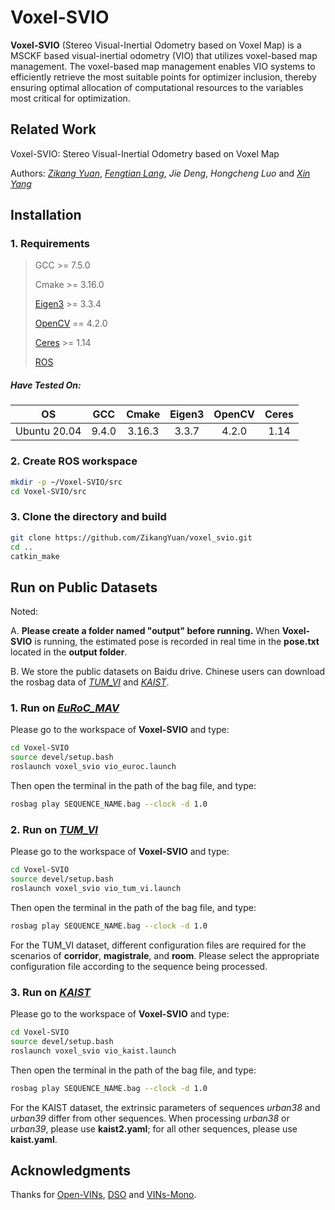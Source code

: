 # Voxel-SVIO

**Voxel-SVIO** (Stereo Visual-Inertial Odometry based on Voxel Map) is a MSCKF based visual-inertial odometry (VIO) that utilizes voxel-based map management. The voxel-based map management enables VIO systems to efficiently retrieve the most suitable points for optimizer inclusion, thereby ensuring optimal allocation of computational resources to the variables most critical for optimization.

## Related Work

Voxel-SVIO: Stereo Visual-Inertial Odometry based on Voxel Map

Authors: [*Zikang Yuan*](https://scholar.google.com/citations?hl=zh-CN&user=acxdM9gAAAAJ), [*Fengtian Lang*](https://scholar.google.com/citations?hl=zh-CN&user=zwgGSkEAAAAJ&view_op=list_works&gmla=ABEO0Yrl4-YPuowyntSYyCW760yxM5-IWkF8FGV4t9bs9qz1oWrqnlHmPdbt7LMcMDc04kl2puqRR4FaZvaCUONsX7MQhuAC6a--VS2pTsuwj-CyKgWp3iWDP2TS0I__Zui5da4), *Jie Deng*, *Hongcheng Luo* and [*Xin Yang*](https://scholar.google.com/citations?user=lsz8OOYAAAAJ&hl=zh-CN)

## Installation

### 1. Requirements

> GCC >= 7.5.0
>
> Cmake >= 3.16.0
> 
> [Eigen3](http://eigen.tuxfamily.org/index.php?title=Main_Page) >= 3.3.4
>
> [OpenCV](https://github.com/opencv/opencv) == 4.2.0
>
> [Ceres](http://ceres-solver.org/installation.html) >= 1.14
>
> [ROS](http://wiki.ros.org/ROS/Installation)

##### Have Tested On:

| OS    | GCC  | Cmake | Eigen3 | OpenCV | Ceres |
|:-:|:-:|:-:|:-:|:-:|:-:|
| Ubuntu 20.04 | 9.4.0  | 3.16.3 | 3.3.7 | 4.2.0 | 1.14 |

### 2. Create ROS workspace

```bash
mkdir -p ~/Voxel-SVIO/src
cd Voxel-SVIO/src
```

### 3. Clone the directory and build

```bash
git clone https://github.com/ZikangYuan/voxel_svio.git
cd ..
catkin_make
```

## Run on Public Datasets

Noted:

A. **Please create a folder named "output" before running.** When **Voxel-SVIO** is running, the estimated pose is recorded in real time in the **pose.txt** located in the **output folder**.

B. We store the public datasets on Baidu drive. Chinese users can download the rosbag data of [*TUM_VI*](https://pan.baidu.com/s/1WLhnyq09KMpG4J4McT841Q?pwd=8pen) and [*KAIST*](https://pan.baidu.com/s/1KHkGmQ7nH5Une3VNerLyHQ?pwd=ss9a).

###  1. Run on [*EuRoC_MAV*](https://projects.asl.ethz.ch/datasets/doku.php?id=kmavvisualinertialdatasets)

Please go to the workspace of **Voxel-SVIO** and type:

```bash
cd Voxel-SVIO
source devel/setup.bash
roslaunch voxel_svio vio_euroc.launch
```

Then open the terminal in the path of the bag file, and type:

```bash
rosbag play SEQUENCE_NAME.bag --clock -d 1.0
```

###  2. Run on [*TUM_VI*](https://cvg.cit.tum.de/data/datasets/visual-inertial-dataset)

Please go to the workspace of **Voxel-SVIO** and type:

```bash
cd Voxel-SVIO
source devel/setup.bash
roslaunch voxel_svio vio_tum_vi.launch
```

Then open the terminal in the path of the bag file, and type:

```bash
rosbag play SEQUENCE_NAME.bag --clock -d 1.0
```

For the TUM_VI dataset, different configuration files are required for the scenarios of **corridor**, **magistrale**, and **room**. Please select the appropriate configuration file according to the sequence being processed.

###  3. Run on [*KAIST*](https://sites.google.com/view/complex-urban-dataset)

Please go to the workspace of **Voxel-SVIO** and type:

```bash
cd Voxel-SVIO
source devel/setup.bash
roslaunch voxel_svio vio_kaist.launch
```

Then open the terminal in the path of the bag file, and type:

```bash
rosbag play SEQUENCE_NAME.bag --clock -d 1.0
```

For the KAIST dataset, the extrinsic parameters of sequences *urban38* and *urban39* differ from other sequences. When processing *urban38* or *urban39*, please use **kaist2.yaml**; for all other sequences, please use **kaist.yaml**.

## Acknowledgments

Thanks for [Open-VINs](https://github.com/rpng/open_vins), [DSO](https://github.com/JakobEngel/dso) and [VINs-Mono](https://github.com/HKUST-Aerial-Robotics/VINS-Mono).

